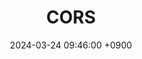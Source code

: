 ---
layout: post
title:  "CORS"
date:   2024-03-24 09:46:00 +0900
categories: 이론&nbsp;-&nbsp;웹
published: false
---